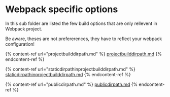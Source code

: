 # Webpack specific options

In this sub folder are listed the few build options that are only rellevent in Webpack project. &#x20;

Be aware, theses are not prefererences, they have to reflect your webpack configuration! &#x20;

{% content-ref url="projectbuilddirpath.md" %}
[projectbuilddirpath.md](projectbuilddirpath.md)
{% endcontent-ref %}

{% content-ref url="staticdirpathinprojectbuilddirpath.md" %}
[staticdirpathinprojectbuilddirpath.md](staticdirpathinprojectbuilddirpath.md)
{% endcontent-ref %}

{% content-ref url="publicdirpath.md" %}
[publicdirpath.md](publicdirpath.md)
{% endcontent-ref %}
